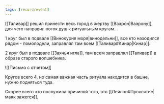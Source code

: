 ```yaml
---
tags: [record/event]
---
```


[[Таливар]] решил принести весь город в жертву [[Ваэрон|Ваэрону]], для чего направил поток душ к ритуальным кругам.

1 круг был в подвале [[Винокурня моря|винодельни]], все кто находился рядом - помолодели, заправлял там всем [[Таливар#Кинар|Кинар]].

2 круг был в подвале [[Заячья игла]], там всем заправлял [[Таливар]] в образе старого волшебника.

![[Письмо с отчетом]]

Кругов всего 4, но самая важная часть ритуала находится в башне, нужно подняться туда.

Скорее всего это послужила причиной того, что [[Лейлон#Проклятие|маяк зажегся]].
